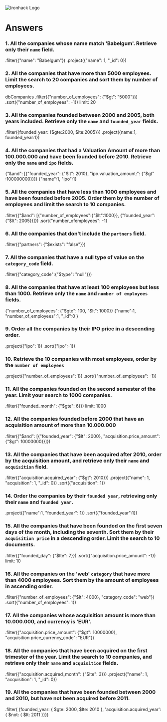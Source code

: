 ![Ironhack Logo](https://i.imgur.com/1QgrNNw.png)

# Answers

### 1. All the companies whose name match 'Babelgum'. Retrieve only their `name` field.
.filter({"name": "Babelgum"})
.project({"name": 1, "_id": 0})
<!-- Your Code Goes Here -->

### 2. All the companies that have more than 5000 employees. Limit the search to 20 companies and sort them by **number of employees**.
dbCompanies
.filter({"number_of_employees": {"$gt": "5000"}})
.sort({"number_of_employees": -1})
limit: 20
<!-- Your Code Goes Here -->

### 3. All the companies founded between 2000 and 2005, both years included. Retrieve only the `name` and `founded_year` fields.
.filter({founded_year: {$gte:2000, $lte:2005}})
.project({name:1, founded_year:1})
<!-- Your Code Goes Here -->

### 4. All the companies that had a Valuation Amount of more than 100.000.000 and have been founded before 2010. Retrieve only the `name` and `ipo` fields.
{"&and": [{"founded_year": {"$lt": 2010}, "ipo.valuation_amount:": {"$gt" :100000000}}]}
{"name":1, "ipo":1}
<!-- Your Code Goes Here -->

### 5. All the companies that have less than 1000 employees and have been founded before 2005. Order them by the number of employees and limit the search to 10 companies.
.filter({"$and": [{"number_of_employees":{"$lt":1000}}, {"founded_year": {"$lt": 2005}}]})
.sort{"number_ofemployees": -1}
<!-- Your Code Goes Here -->

### 6. All the companies that don't include the `partners` field.
.filter({"partners": {"$exists": "false"}})
<!-- Your Code Goes Here -->

### 7. All the companies that have a null type of value on the `category_code` field.
.filter({"category_code":{"$type": "null"}})
<!-- Your Code Goes Here -->

### 8. All the companies that have at least 100 employees but less than 1000. Retrieve only the `name` and `number of employees` fields.
{"number_of_employees": {"$gte": 100, "$lt": 1000}}
{"name":1, "number_of_employees":1, "_id":0 }
<!-- Your Code Goes Here -->

### 9. Order all the companies by their IPO price in a descending order.
.project({"ipo": 1})
.sort({"ipo":-1})
<!-- Your Code Goes Here -->

### 10. Retrieve the 10 companies with most employees, order by the `number of employees`
.project({"number_of_employees": 1})
.sort({"number_of_employees": -1})
<!-- Your Code Goes Here -->

### 11. All the companies founded on the second semester of the year. Limit your search to 1000 companies.
.filter({"founded_month": {"$gte": 6}})
limit: 1000
<!-- Your Code Goes Here -->

### 12. All the companies founded before 2000 that have an acquisition amount of more than 10.000.000 
.filter({"$and": [{"founded_year": {"$lt": 2000}, "acquisition.price_amount": {"$gt": 10000000}}]})
<!-- Your Code Goes Here -->

### 13. All the companies that have been acquired after 2010, order by the acquisition amount, and retrieve only their `name` and `acquisition` field.
.filter({"acquisition.acquired_year": {"$gt": 2010}})
.project({"name": 1, "acquisition": 1, "_id": 0})
.sort({"acquisition": 1})
<!-- Your Code Goes Here -->

### 14. Order the companies by their `founded year`, retrieving only their `name` and `founded year`.
.project({"name":1, "founded_year": 1})
.sort({"founded_year":1})
<!-- Your Code Goes Here -->

### 15. All the companies that have been founded on the first seven days of the month, including the seventh. Sort them by their `acquisition price` in a descending order. Limit the search to 10 documents.
.filter({"founded_day": {"$lte": 7}})
.sort({"acquisition.price_amount": -1})
limit: 10
<!-- Your Code Goes Here -->

### 16. All the companies on the 'web' `category` that have more than 4000 employees. Sort them by the amount of employees in ascending order.
.filter({"number_of_employees": {"$lt": 4000}, "category_code": "web"})
.sort({"number_of_employees": 1})
<!-- Your Code Goes Here -->

### 17. All the companies whose acquisition amount is more than 10.000.000, and currency is 'EUR'.
.filter({"acquisition.price_amount": {"$gt": 10000000}, "acquisition.price_currency_code": "EUR"})

<!-- Your Code Goes Here -->

### 18. All the companies that have been acquired on the first trimester of the year. Limit the search to 10 companies, and retrieve only their `name` and `acquisition` fields.
.filter({"acquisition.acquired_month": {"$lte": 3}})
.project({"name": 1, "acquisition": 1, "_id": 0})
<!-- Your Code Goes Here -->

### 19. All the companies that have been founded between 2000 and 2010, but have not been acquired before 2011.
.filter( {founded_year: { $gte: 2000, $lte: 2010 }, 'acquisition.acquired_year': { $not: { $lt: 2011 }}})
<!-- Your Code Goes Here -->
